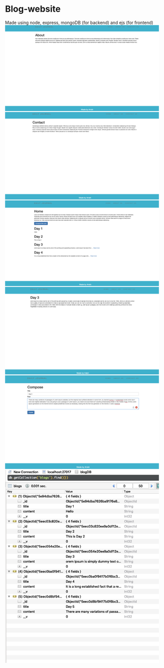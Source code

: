 # Blog-website
Made using node, express, mongoDB (for backend) and ejs (for frontend)
![](Pictures/About%20page.png)
![](Pictures/Contact.png)
![](Pictures/Home%20page.png)
![](Pictures/Day%203%20Readmore%20button.png)
![](Pictures/Making%20a%20new%20post.png)
![](Pictures/Updated%20backend.png)

